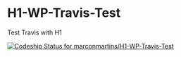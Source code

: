 H1-WP-Travis-Test
=================

Test Travis with H1

[ ![Codeship Status for marconmartins/H1-WP-Travis-Test](https://codeship.io/projects/62b808e0-4630-0132-aa1e-06281aecf70d/status)](https://codeship.io/projects/45213)